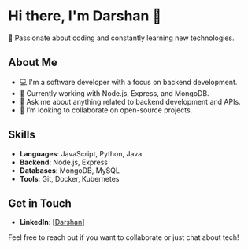 # Hi there, I'm Darshan 👋

🚀 Passionate about coding and constantly learning new technologies.

## About Me

- 💻 I'm a software developer with a focus on backend development.
- 🌱 Currently working with Node.js, Express, and MongoDB.
- 💬 Ask me about anything related to backend development and APIs.
- 👯 I’m looking to collaborate on open-source projects.

## Skills

- **Languages**: JavaScript, Python, Java
- **Backend**: Node.js, Express
- **Databases**: MongoDB, MySQL
- **Tools**: Git, Docker, Kubernetes

## Get in Touch


- **LinkedIn**: [[Darshan](https://www.linkedin.com/in/darshan-jomaling-patil-b82209282/)]


Feel free to reach out if you want to collaborate or just chat about tech!
